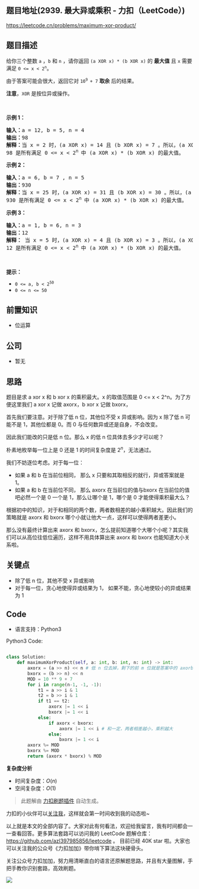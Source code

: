 
## 题目地址(2939. 最大异或乘积 - 力扣（LeetCode）)

https://leetcode.cn/problems/maximum-xor-product/

## 题目描述

<p>给你三个整数&nbsp;<code>a</code>&nbsp;，<code>b</code>&nbsp;和&nbsp;<code>n</code>&nbsp;，请你返回&nbsp;<code>(a XOR x) * (b XOR x)</code>&nbsp;的&nbsp;<strong>最大值</strong>&nbsp;且 <code>x</code>&nbsp;需要满足 <code>0 &lt;= x &lt; 2<sup>n</sup></code>。</p>

<p>由于答案可能会很大，返回它对&nbsp;<code>10<sup>9 </sup>+ 7</code>&nbsp;<strong>取余</strong>&nbsp;后的结果。</p>

<p><strong>注意</strong>，<code>XOR</code>&nbsp;是按位异或操作。</p>

<p>&nbsp;</p>

<p><strong class="example">示例 1：</strong></p>

<pre><b>输入：</b>a = 12, b = 5, n = 4
<b>输出：</b>98
<b>解释：</b>当 x = 2 时，(a XOR x) = 14 且 (b XOR x) = 7 。所以，(a XOR x) * (b XOR x) = 98 。
98 是所有满足 0 &lt;= x &lt; 2<sup>n </sup>中 (a XOR x) * (b XOR x) 的最大值。
</pre>

<p><strong class="example">示例 2：</strong></p>

<pre><b>输入：</b>a = 6, b = 7 , n = 5
<b>输出：</b>930
<b>解释：</b>当 x = 25 时，(a XOR x) = 31 且 (b XOR x) = 30 。所以，(a XOR x) * (b XOR x) = 930 。
930 是所有满足 0 &lt;= x &lt; 2<sup>n </sup>中 (a XOR x) * (b XOR x) 的最大值。</pre>

<p><strong class="example">示例 3：</strong></p>

<pre><b>输入：</b>a = 1, b = 6, n = 3
<b>输出：</b>12
<b>解释： </b>当 x = 5 时，(a XOR x) = 4 且 (b XOR x) = 3 。所以，(a XOR x) * (b XOR x) = 12 。
12 是所有满足 0 &lt;= x &lt; 2<sup>n </sup>中 (a XOR x) * (b XOR x) 的最大值。
</pre>

<p>&nbsp;</p>

<p><strong>提示：</strong></p>

<ul>
	<li><code>0 &lt;= a, b &lt; 2<sup>50</sup></code></li>
	<li><code>0 &lt;= n &lt;= 50</code></li>
</ul>


## 前置知识

- 位运算

## 公司

- 暂无

## 思路

题目是求 a xor x 和 b xor x 的乘积最大。x 的取值范围是 0 <= x < 2^n。为了方便这里我们 a xor x 记做 axorx，b xor x 记做 bxorx，

首先我们要注意。对于除了低 n 位，其他位不受 x 异或影响。因为 x 除了低 n 可能不是 1，其他位都是 0。而 0 与任何数异或还是自身，不会改变。

因此我们能改的只是低 n 位。那么 x 的低 n 位具体去多少才可以呢？

朴素地枚举每一位上是 0 还是 1 的时间复杂度是 $2^n$，无法通过。

我们不妨逐位考虑。对于每一位：

- 如果 a 和 b 在当前位相同， 那么 x 只要和其取相反的就行，异或答案就是 1。
- 如果 a 和 b 在当前位不同， 那么 axorx 在当前位的值与bxorx 在当前位的值吧必然一个是 0 一个是 1，那么让哪个是 1，哪个是 0 才能使得乘积最大么？

根据初中的知识，对于和相同的两个数，两者数相差的越小乘积越大。因此我们的策略就是 axorx 和 bxorx 哪个小就让他大一点，这样可以使得两者差更小。

那么没有最终计算出来 axorx 和 bxorx，怎么提前知道哪个大哪个小呢？其实我们可以从高位往低位遍历，这样不用具体算出来 axorx 和 bxorx 也能知道大小关系啦。


## 关键点

- 除了低 n 位，其他不受 x 异或影响
- 对于每一位，贪心地使得异或结果为 1， 如果不能，贪心地使较小的异或结果为 1

## Code

- 语言支持：Python3

Python3 Code:

```python

class Solution:
    def maximumXorProduct(self, a: int, b: int, n: int) -> int:
        axorx = (a >> n) << n # 低 n 位去掉，剩下的前 m 位就是答案中的 axorb 二进制位。剩下要做的是确定低 n 位具体是多少
        bxorx = (b >> n) << n
        MOD = 10 ** 9 + 7
        for i in range(n-1, -1, -1):
            t1 = a >> i & 1
            t2 = b >> i & 1
            if t1 == t2:
                axorx |= 1 << i
                bxorx |= 1 << i
            else:
                if axorx < bxorx:
                    axorx |= 1 << i # 和一定，两者相差越小，乘积越大 
                else:
                    bxorx |= 1 << i
        axorx %= MOD
        bxorx %= MOD
        return (axorx * bxorx) % MOD

```


**复杂度分析**


- 时间复杂度：$O(n)$
- 空间复杂度：$O(1)$




> 此题解由 [力扣刷题插件](https://leetcode-pp.github.io/leetcode-cheat/?tab=solution-template) 自动生成。 

力扣的小伙伴可以[关注我](https://leetcode-cn.com/u/fe-lucifer/)，这样就会第一时间收到我的动态啦~

以上就是本文的全部内容了。大家对此有何看法，欢迎给我留言，我有时间都会一一查看回答。更多算法套路可以访问我的 LeetCode 题解仓库：https://github.com/azl397985856/leetcode 。 目前已经 40K star 啦。大家也可以关注我的公众号《力扣加加》带你啃下算法这块硬骨头。

关注公众号力扣加加，努力用清晰直白的语言还原解题思路，并且有大量图解，手把手教你识别套路，高效刷题。

![](https://p.ipic.vip/h9nm77.jpg)